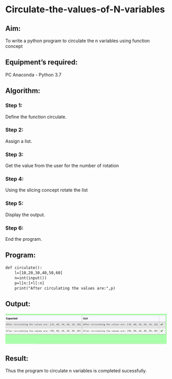 # Circulate-the-values-of-N-variables
## Aim:
To write a python program to circulate the n variables using function concept
## Equipment’s required:
PC
Anaconda - Python 3.7
## Algorithm: 
### Step 1: 
Define the function circulate.
### Step 2: 
Assign a list.
### Step 3: 
Get the value from the user for the number of rotation
### Step 4: 
Using the slicing concept rotate the list

### Step 5: 
Display the output.
### Step 6: 
End the program.
## Program:
~~~
def circulate():
    l=[10,20,30,40,50,60]
    n=int(input()) 
    p=l[n:]+l[:n]
    print("After circulating the values are:",p) 
~~~
## Output:
![OUTPUT](/IMAGES/circulate.png)

## Result:
Thus the program to circulate n variables is completed sucessfully.
